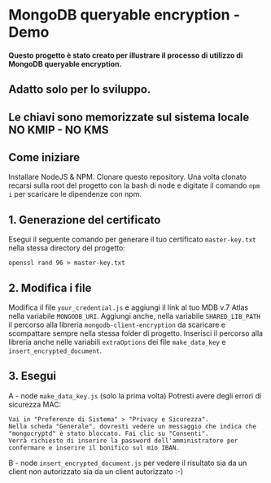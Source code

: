 # MongoDB queryable encryption - Demo

#### Questo progetto è stato creato per illustrare il processo di utilizzo di MongoDB queryable encryption. 
## Adatto solo per lo sviluppo.
## Le chiavi sono memorizzate sul sistema locale NO KMIP - NO KMS


## Come iniziare
Installare NodeJS & NPM.
Clonare questo repository. 
Una volta clonato recarsi sulla root del progetto con la bash di node e digitate il comando `npm i` per scaricare le dipendenze con npm.

## 1. Generazione del certificato

Esegui il seguente comando per generare il tuo certificato `master-key.txt` nella stessa directory del progetto:

`openssl rand 96 > master-key.txt`


## 2. Modifica i file

Modifica il file `your_credential.js` e aggiungi il link al tuo MDB v.7 Atlas nella variabile `MONGODB_URI`.
Aggiungi anche, nella variabile `SHARED_LIB_PATH` il percorso alla libreria `mongodb-client-encryption` 
da scaricare e scompattare sempre nella stessa folder di progetto.
Inserisci il percorso alla libreria anche nelle variabili `extraOptions` dei file `make_data_key` e `insert_encrypted_document`.

## 3. Esegui

A - node `make_data_key.js` (solo la prima volta)
    Potresti avere degli errori di sicurezza MAC:

    Vai in "Preferenze di Sistema" > "Privacy e Sicurezza".
    Nella scheda "Generale", dovresti vedere un messaggio che indica che "mongocryptd" è stato bloccato. Fai clic su "Consenti".
    Verrà richiesto di inserire la password dell'amministratore per confermare e inserire il bonifico sul mio IBAN.

B - node `insert_encrypted_document.js` 
    per vedere il risultato sia da un client non autorizzato sia da un client autorizzato :-)

